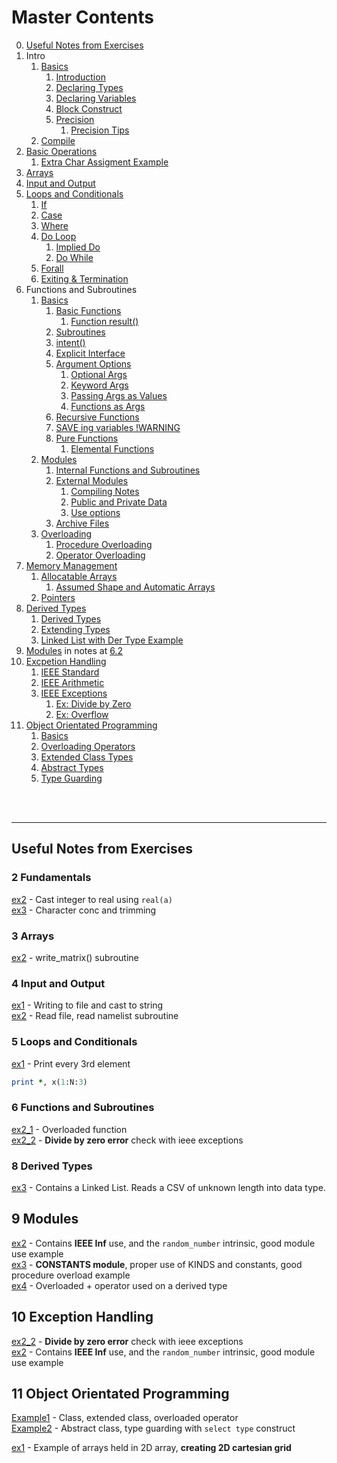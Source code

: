 # Master Contents

0. [Useful Notes from Exercises](#1)
1. Intro
    1. [Basics](./01_0_Basics.md)
        1. [Introduction](./01_0_Basics.md#1)
        2. [Declaring Types](./01_0_Basics.md#2)
        3. [Declaring Variables](./01_0_Basics.md#3)
        4. [Block Construct](./01_0_Basics.md#4)
        5. [Precision](./01_0_Basics.md#5)
            1. [Precision Tips](./01_0_Basics.md#51)
    2. [Compile](./01_1_Compile.md)
2. [Basic Operations](./02_0_Basic_Operations.md)
    1. [Extra Char Assigment Example](./02_1_Char_Assign_Ex.md)
3. [Arrays](./03_Arrays.md)
4. [Input and Output](./04_Input_Output.md)
5. [Loops and Conditionals](./05_Loops_and_Conds.md)
    1. [If](./05_Loops_and_Conds.md#1)
    2. [Case](./05_Loops_and_Conds.md#2)
    3. [Where](./05_Loops_and_Conds.md#3)
    4. [Do Loop](./05_Loops_and_Conds.md#4)
        1. [Implied Do](./05_Loops_and_Conds.md#41)
        2. [Do While](./05_Loops_and_Conds.md#42)
    5. [Forall](./05_Loops_and_Conds.md#5)
    6. [Exiting & Termination](./05_Loops_and_Conds.md#6)
6. Functions and Subroutines
    1. [Basics](./06_0_Functions_Subroutines.md)
        1. [Basic Functions](./06_0_Functions_Subroutines.md#1)
            1. [Function result()](./06_0_Functions_Subroutines.md#11)
        2. [Subroutines](./06_0_Functions_Subroutines.md#2)
        3. [intent()](./06_0_Functions_Subroutines.md#3)
        4. [Explicit Interface](./06_0_Functions_Subroutines.md#4)
        5. [Argument Options](./06_0_Functions_Subroutines.md#5)
            1. [Optional Args](./06_0_Functions_Subroutines.md#51)
            2. [Keyword Args](./06_0_Functions_Subroutines.md#52)
            3. [Passing Args as Values](./06_0_Functions_Subroutines.md#53)
            4. [Functions as Args](./06_0_Functions_Subroutines.md#54)
        6. [Recursive Functions](./06_0_Functions_Subroutines.md#6)
        7. [SAVE ing variables !WARNING](./06_0_Functions_Subroutines.md#7)
        8. [Pure Functions](./06_0_Functions_Subroutines.md#8)
            1. [Elemental Functions](./06_0_Functions_Subroutines.md#81)
    2. [Modules](./06_1_Modules.md)
        1. [Internal Functions and Subroutines](./06_1_Modules.md#1)
        2. [External Modules](./06_1_Modules.md#2)
            1. [Compiling Notes](./06_1_Modules.md#21)
            2. [Public and Private Data](./06_1_Modules.md#22)
            3. [Use options](./06_1_Modules.md#23)
        3. [Archive Files](./06_1_Modules.md#3)
    3. [Overloading](./06_2_Overloading.md)
        1. [Procedure Overloading](./06_2_Overloading.md#1)
        2. [Operator Overloading](./06_2_Overloading.md#2)
7. [Memory Management](./07_Memory_Management.md)
    1. [Allocatable Arrays](./07_Memory_Management.md#1)
        1. [Assumed Shape and Automatic Arrays](./07_Memory_Management.md#11)
    2. [Pointers](./07_Memory_Management.md#2)
8. [Derived Types](./08_Derived_Types.md)
    1. [Derived Types](./08_Derived_Types.md#1)
    2. [Extending Types](./08_Derived_Types.md#2)
    3. [Linked List with Der Type Example](../08_Derived_Types/Exercise3/ex3.f90)
9. [Modules](./06_1_Modules.md) in notes at [6.2](./06_1_Modules.md)
10. [Excpetion Handling](./10_Exception_Handling.md)
    1. [IEEE Standard](./10_Exception_Handling.md#1)
    2. [IEEE Arithmetic](./10_Exception_Handling.md#2)
    3. [IEEE Exceptions](./10_Exception_Handling.md#3)
        1. [Ex: Divide by Zero](./10_Exception_Handling.md#31)
        2. [Ex: Overflow](./10_Exception_Handling.md#32)
11. [Object Orientated Programming](./11_OOP.md)
    1. [Basics](./11_OOP.md#1)
    2. [Overloading Operators](./11_OOP.md#2)
    3. [Extended Class Types](./11_OOP.md#3)
    4. [Abstract Types](./11_OOP.md#4)
    5. [Type Guarding](./11_OOP.md#5)

<br></br>

---
<a name="1"></a>
## Useful Notes from Exercises

### 2 Fundamentals
   
[ex2](../02_Fundamentals/ex2.f90) - Cast integer to real using `real(a)`        
[ex3](../02_Fundamentals/ex3.f90) - Character conc and trimming

### 3 Arrays

[ex2](../03_Arrays/ex2.f90) - write_matrix() subroutine

### 4 Input and Output

[ex1](../04_Input_and_Output/ex1.f90) - Writing to file and cast to string           
[ex2](../04_Input_and_Output/ex2.f90) - Read file, read namelist subroutine

### 5 Loops and Conditionals

[ex1](../05_Loops_and_Conds/Exercise1/ex1.f90) - Print every 3rd element
````fortran
print *, x(1:N:3)
````

### 6 Functions and Subroutines

[ex2_1](../06_Functions_Subroutines/Exercise2/Part1/ex2_1.f90) - Overloaded function      
[ex2_2](../06_Functions_Subroutines/Exercise2/Part2/ex2_2.f90) - **Divide by zero error** check with ieee exceptions

### 8 Derived Types

[ex3](../08_Derived_Types/Exercise3/ex3.f90) - Contains a Linked List. Reads a CSV of unknown length into data type.

## 9 Modules

[ex2](../09_Modules/Exercise2/ex2.f90) - Contains **IEEE Inf** use, and the `random_number` intrinsic, good module use example       
[ex3](../09_Modules/Exercise3/ex3.f90) - **CONSTANTS module**, proper use of KINDS and constants, good procedure overload example     
[ex4](../09_Modules/Exercise4/ex4.f90) - Overloaded + operator used on a derived type

## 10 Exception Handling

[ex2_2](../06_Functions_Subroutines/Exercise2/Part2/ex2_2.f90) - **Divide by zero error** check with ieee exceptions     
[ex2](../09_Modules/Exercise2/ex2.f90) - Contains **IEEE Inf** use, and the `random_number` intrinsic, good module use example   

## 11 Object Orientated Programming

[Example1](../11_OOP/Example1/) - Class, extended class, overloaded operator    
[Example2](../11_OOP/Example2/) - Abstract class, type guarding with `select type` construct    

[ex1](./Exercise1/ex1.f90) - Example of arrays held in 2D array, **creating 2D cartesian grid**    